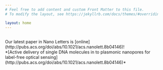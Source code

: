 ```yaml
---
# Feel free to add content and custom Front Matter to this file.
# To modify the layout, see https://jekyllrb.com/docs/themes/#overriding-theme-defaults

layout: home
---
```

<br/>
Our latest paper in Nano Letters is [online](http://pubs.acs.org/doi/abs/10.1021/acs.nanolett.8b04146)!<br/>
*[Active delivery of single DNA molecules in to plasmonic nanopores for label-free optical sensing](http://pubs.acs.org/doi/abs/10.1021/acs.nanolett.8b04146)*